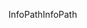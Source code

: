 <span data-ttu-id="c22cd-101">InfoPath</span><span class="sxs-lookup"><span data-stu-id="c22cd-101">InfoPath</span></span>